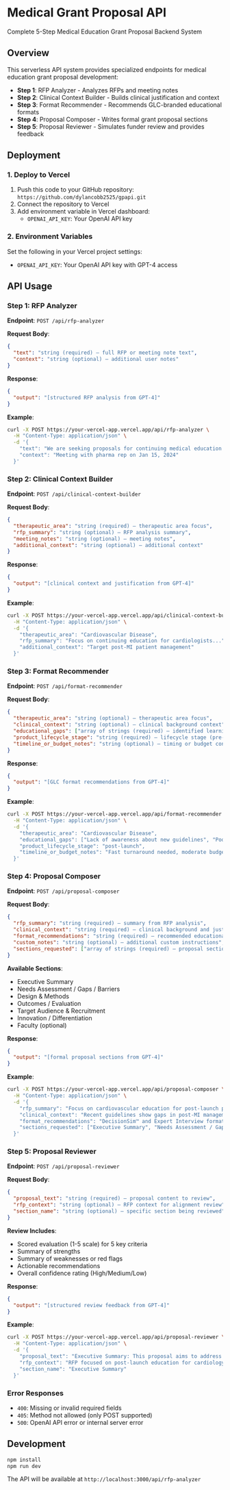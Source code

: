 # Medical Grant Proposal API

Complete 5-Step Medical Education Grant Proposal Backend System

## Overview

This serverless API system provides specialized endpoints for medical education grant proposal development:
- **Step 1**: RFP Analyzer - Analyzes RFPs and meeting notes 
- **Step 2**: Clinical Context Builder - Builds clinical justification and context
- **Step 3**: Format Recommender - Recommends GLC-branded educational formats
- **Step 4**: Proposal Composer - Writes formal grant proposal sections
- **Step 5**: Proposal Reviewer - Simulates funder review and provides feedback

## Deployment

### 1. Deploy to Vercel

1. Push this code to your GitHub repository: `https://github.com/dylancobb2525/gpapi.git`
2. Connect the repository to Vercel
3. Add environment variable in Vercel dashboard:
   - `OPENAI_API_KEY`: Your OpenAI API key

### 2. Environment Variables

Set the following in your Vercel project settings:
- `OPENAI_API_KEY`: Your OpenAI API key with GPT-4 access

## API Usage

### Step 1: RFP Analyzer

**Endpoint**: `POST /api/rfp-analyzer`

**Request Body**:
```json
{
  "text": "string (required) – full RFP or meeting note text",
  "context": "string (optional) – additional user notes"
}
```

**Response**:
```json
{
  "output": "[structured RFP analysis from GPT-4]"
}
```

**Example**:
```bash
curl -X POST https://your-vercel-app.vercel.app/api/rfp-analyzer \
  -H "Content-Type: application/json" \
  -d '{
    "text": "We are seeking proposals for continuing medical education programs focusing on cardiovascular disease management...",
    "context": "Meeting with pharma rep on Jan 15, 2024"
  }'
```

### Step 2: Clinical Context Builder

**Endpoint**: `POST /api/clinical-context-builder`

**Request Body**:
```json
{
  "therapeutic_area": "string (required) – therapeutic area focus",
  "rfp_summary": "string (optional) – RFP analysis summary",
  "meeting_notes": "string (optional) – meeting notes",
  "additional_context": "string (optional) – additional context"
}
```

**Response**:
```json
{
  "output": "[clinical context and justification from GPT-4]"
}
```

**Example**:
```bash
curl -X POST https://your-vercel-app.vercel.app/api/clinical-context-builder \
  -H "Content-Type: application/json" \
  -d '{
    "therapeutic_area": "Cardiovascular Disease",
    "rfp_summary": "Focus on continuing education for cardiologists...",
    "additional_context": "Target post-MI patient management"
  }'
```

### Step 3: Format Recommender

**Endpoint**: `POST /api/format-recommender`

**Request Body**:
```json
{
  "therapeutic_area": "string (optional) – therapeutic area focus",
  "clinical_context": "string (optional) – clinical background context",
  "educational_gaps": ["array of strings (required) – identified learning gaps"],
  "product_lifecycle_stage": "string (required) – lifecycle stage (pre-launch, launch, post-launch, mature)",
  "timeline_or_budget_notes": "string (optional) – timing or budget constraints"
}
```

**Response**:
```json
{
  "output": "[GLC format recommendations from GPT-4]"
}
```

**Example**:
```bash
curl -X POST https://your-vercel-app.vercel.app/api/format-recommender \
  -H "Content-Type: application/json" \
  -d '{
    "therapeutic_area": "Cardiovascular Disease",
    "educational_gaps": ["Lack of awareness about new guidelines", "Poor adherence to treatment protocols"],
    "product_lifecycle_stage": "post-launch",
    "timeline_or_budget_notes": "Fast turnaround needed, moderate budget"
  }'
```

### Step 4: Proposal Composer

**Endpoint**: `POST /api/proposal-composer`

**Request Body**:
```json
{
  "rfp_summary": "string (required) – summary from RFP analysis",
  "clinical_context": "string (required) – clinical background and justification",
  "format_recommendations": "string (required) – recommended educational formats",
  "custom_notes": "string (optional) – additional custom instructions",
  "sections_requested": ["array of strings (required) – proposal sections to generate"]
}
```

**Available Sections**:
- Executive Summary
- Needs Assessment / Gaps / Barriers
- Design & Methods
- Outcomes / Evaluation
- Target Audience & Recruitment
- Innovation / Differentiation
- Faculty (optional)

**Response**:
```json
{
  "output": "[formal proposal sections from GPT-4]"
}
```

**Example**:
```bash
curl -X POST https://your-vercel-app.vercel.app/api/proposal-composer \
  -H "Content-Type: application/json" \
  -d '{
    "rfp_summary": "Focus on cardiovascular education for post-launch product...",
    "clinical_context": "Recent guidelines show gaps in post-MI management...",
    "format_recommendations": "DecisionSim™ and Expert Interview formats recommended...",
    "sections_requested": ["Executive Summary", "Needs Assessment / Gaps / Barriers", "Design & Methods"]
  }'
```

### Step 5: Proposal Reviewer

**Endpoint**: `POST /api/proposal-reviewer`

**Request Body**:
```json
{
  "proposal_text": "string (required) – proposal content to review",
  "rfp_context": "string (optional) – RFP context for alignment review",
  "section_name": "string (optional) – specific section being reviewed"
}
```

**Review Includes**:
- Scored evaluation (1-5 scale) for 5 key criteria
- Summary of strengths
- Summary of weaknesses or red flags
- Actionable recommendations
- Overall confidence rating (High/Medium/Low)

**Response**:
```json
{
  "output": "[structured review feedback from GPT-4]"
}
```

**Example**:
```bash
curl -X POST https://your-vercel-app.vercel.app/api/proposal-reviewer \
  -H "Content-Type: application/json" \
  -d '{
    "proposal_text": "Executive Summary: This proposal aims to address critical gaps in cardiovascular care...",
    "rfp_context": "RFP focused on post-launch education for cardiology specialists",
    "section_name": "Executive Summary"
  }'
```

### Error Responses
- `400`: Missing or invalid required fields
- `405`: Method not allowed (only POST supported)
- `500`: OpenAI API error or internal server error

## Development

```bash
npm install
npm run dev
```

The API will be available at `http://localhost:3000/api/rfp-analyzer` 